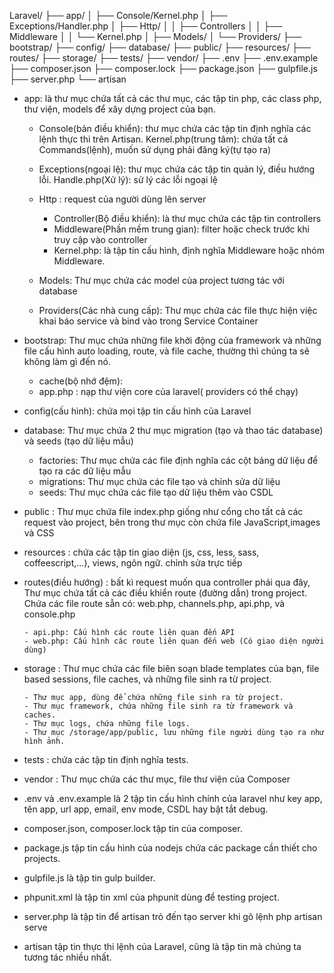 Laravel/
├── app/
│ ├── Console/Kernel.php
│ ├── Exceptions/Handler.php
│ ├── Http/
│ │ ├── Controllers
│ │ ├── Middleware
│ │ └── Kernel.php
│ ├── Models/
│ └── Providers/
├── bootstrap/
├── config/
├── database/
├── public/
├── resources/
├── routes/
├── storage/
├── tests/
├── vendor/
├── .env
├── .env.example
├── composer.json
├── composer.lock
├── package.json
├── gulpfile.js
├── server.php
└── artisan

- app: là thư mục chứa tất cả các thư mục, các tập tin php, các class php, thư viện, models để xây dựng project của bạn.

  - Console(bản điều khiển): thư mục chứa các tập tin định nghĩa các lệnh thực thi trên Artisan.
    Kernel.php(trung tâm): chứa tất cả Commands(lệnh), muốn sử dụng phải đăng ký(tự tạo ra)

  - Exceptions(ngoại lệ): thư mục chứa các tập tin quản lý, điều hướng lỗi.
    Handle.php(Xử lý): sử lý các lỗi ngoại lệ

  - Http : request của người dùng lên server

    - Controller(Bộ điều khiển): là thư mục chứa các tập tin controllers
    - Middleware(Phần mềm trung gian): filter hoặc check trước khi truy cập vào controller
    - Kernel.php: là tập tin cấu hình, định nghĩa Middleware hoặc nhóm Middleware.

  - Models: Thư mục chứa các model của project tương tác với database

  - Providers(Các nhà cung cấp): Thư mục chứa các file thực hiện việc khai báo service và bind vào trong Service Container

- bootstrap: Thư mục chứa những file khởi động của framework và những file cấu hình auto loading, route, và file cache, thường thì chúng ta sẽ không làm gì đến nó.

  - cache(bộ nhớ đệm):
  - app.php : nạp thư viện core của laravel( providers có thể chạy)

- config(cấu hình): chứa mọi tập tin cấu hình của Laravel

- database: Thư mục chứa 2 thư mục migration (tạo và thao tác database) và seeds (tạo dữ liệu mẫu)

  - factories: Thư mục chứa các file định nghĩa các cột bảng dữ liệu để tạo ra các dữ liệu mẫu
  - migrations: Thư mục chứa các file tạo và chỉnh sửa dữ liệu
  - seeds: Thư mục chứa các file tạo dữ liệu thêm vào CSDL

- public : Thư mục chứa file index.php giống như cổng cho tất cả các request vào project, bên trong thư mục còn chứa file JavaScript,images và CSS

- resources : chứa các tập tin giao diện (js, css, less, sass, coffeescript,...), views, ngôn ngữ. chỉnh sửa trực tiếp

- routes(điều hướng) : bất kì request muốn qua controller phải qua đây, Thư mục chứa tất cả các điều khiển route (đường dẫn) trong project. Chứa các file route sẵn có: web.php, channels.php, api.php, và console.php

      - api.php: Cấu hình các route liên quan đến API
      - web.php: Cấu hình các route liên quan đến web (Có giao diện người dùng)

- storage : Thư mục chứa các file biên soạn blade templates của bạn, file based sessions, file caches, và những file sinh ra từ project.

      - Thư mục app, dùng để chứa những file sinh ra từ project.
      - Thư mục framework, chứa những file sinh ra từ framework và caches.
      - Thư mục logs, chứa những file logs.
      - Thư mục /storage/app/public, lưu những file người dùng tạo ra như hình ảnh.

- tests : chứa các tập tin định nghĩa tests.

- vendor : Thư mục chứa các thư mục, file thư viện của Composer

- .env và .env.example là 2 tập tin cấu hình chính của laravel như key app, tên app, url app, email, env mode, CSDL hay bật tắt debug.

- composer.json, composer.lock tập tin của composer.

- package.js tập tin cấu hình của nodejs chứa các package cần thiết cho projects.

- gulpfile.js là tập tin gulp builder.

- phpunit.xml là tập tin xml của phpunit dùng để testing project.

- server.php là tập tin để artisan trỏ đến tạo server khi gõ lệnh php artisan serve

- artisan tập tin thực thi lệnh của Laravel, cũng là tập tin mà chúng ta tương tác nhiều nhất.
